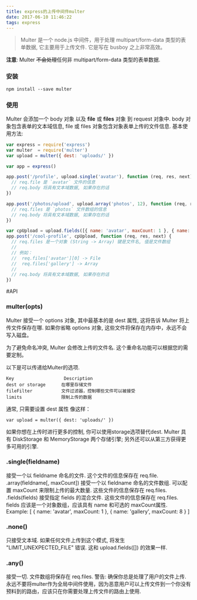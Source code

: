 ```yaml
---
title: express的上传中间件multer
date: 2017-06-10 11:46:22
tags: express
---
```

> Multer 是一个 node.js 中间件，用于处理 multipart/form-data 类型的表单数据, 它主要用于上传文件. 它是写在 busboy 之上非常高效。

**注意**: Multer ~~不会处理~~任何非 multipart/form-data 类型的表单数据.

### 安装
```
npm install --save multer
```
### 使用
<!--more-->
Multer 会添加一个 body 对象 以及 **file** 或 **files** 对象 到 request 对象中. body 对象包含表单的文本域信息, file 或 files 对象包含对象表单上传的文件信息.
基本使用方法:
``` js
var express = require('express')
var multer  = require('multer')
var upload = multer({ dest: 'uploads/' })

var app = express()

app.post('/profile', upload.single('avatar'), function (req, res, next) {
  // req.file 是 `avatar` 文件的信息
  // req.body 将具有文本域数据, 如果存在的话
})

app.post('/photos/upload', upload.array('photos', 12), function (req, res, next) {
  // req.files 是 `photos` 文件数组的信息
  // req.body 将具有文本域数据, 如果存在的话
})

var cpUpload = upload.fields([{ name: 'avatar', maxCount: 1 }, { name: 'gallery', maxCount: 8 }])
app.post('/cool-profile', cpUpload, function (req, res, next) {
  // req.files 是一个对象 (String -> Array) 键是文件名, 值是文件数组
  //
  // 例如：
  //  req.files['avatar'][0] -> File
  //  req.files['gallery'] -> Array
  //
  // req.body 将具有文本域数据, 如果存在的话
})
```
#API
### multer(opts)
Multer 接受一个 options 对象, 其中最基本的是 dest 属性, 这将告诉 Multer 将上传文件保存在哪. 如果你省略 options 对象, 这些文件将保存在内存中，永远不会写入磁盘。

为了避免命名冲突, Multer 会修改上传的文件名. 这个重命名功能可以根据您的需要定制。

以下是可以传递给Multer的选项.
>
    Key	                  Description
    dest or storage	     在哪里存储文件
    fileFilter	         文件过滤器，控制哪些文件可以被接受
    limits	             限制上传的数据

通常, 只需要设置 dest 属性 像这样：
```
var upload = multer({ dest: 'uploads/' })
```
如果你想在上传时进行更多的控制, 你可以使用storage选项替代dest. Multer 具有 DiskStorage 和 MemoryStorage 两个存储引擎; 另外还可以从第三方获得更多可用的引擎.
### .single(fieldname)
接受一个以 fieldname 命名的文件. 这个文件的信息保存在 req.file.
.array(fieldname[, maxCount])
接受一个以 fieldname 命名的文件数组. 可以配置 maxCount 来限制上传的最大数量. 这些文件的信息保存在 req.files.
.fields(fields)
接受指定 fields 的混合文件. 这些文件的信息保存在 req.files.
fields 应该是一个对象数组，应该具有 name 和可选的 maxCount属性. Example:
[
  { name: 'avatar', maxCount: 1 },
  { name: 'gallery', maxCount: 8 }
]
### .none()
只接受文本域. 如果任何文件上传到这个模式, 将发生 "LIMIT_UNEXPECTED_FILE" 错误. 这和 upload.fields([]) 的效果一样.
### .any()
接受一切. 文件数组将保存在 req.files.
警告: 确保你总是处理了用户的文件上传. 永远不要将multer作为全局中间件使用，因为恶意用户可以上传文件到一个你没有预料到的路由，应该只在你需要处理上传文件的路由上使用.

